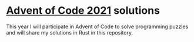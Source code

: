 # [Advent of Code 2021](https://adventofcode.com/2020) solutions

This year I will participate in Advent of Code to solve programming puzzles and
will share my solutions in Rust in this repository.
